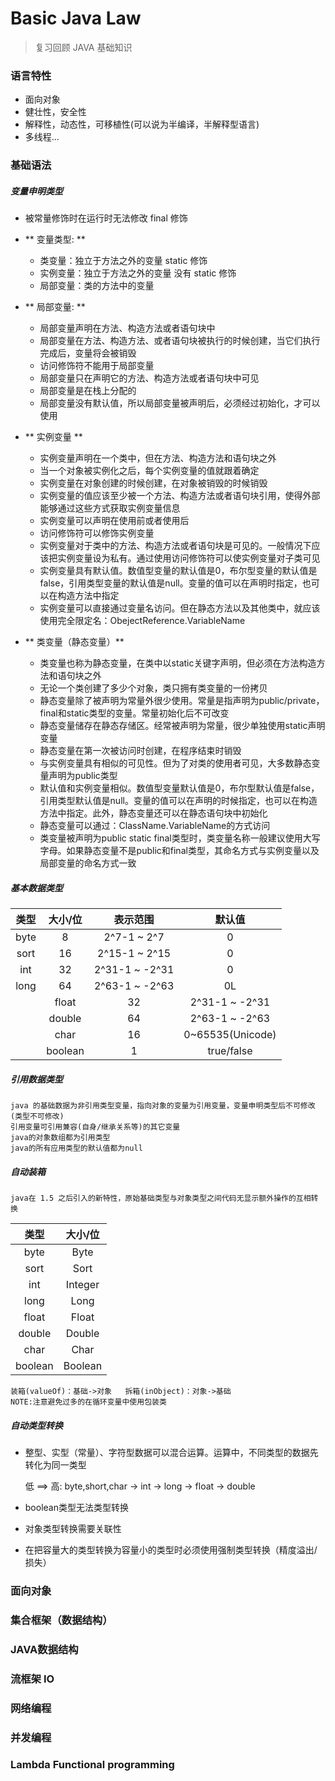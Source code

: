# Basic Java Law
> 复习回顾 JAVA 基础知识 

### 语言特性 

- 面向对象
- 健壮性，安全性
- 解释性，动态性，可移植性(可以说为半编译，半解释型语言)
- 多线程...

### 基础语法 

##### 变量申明类型

- 被常量修饰时在运行时无法修改  final 修饰
- ** 变量类型: **
    - 类变量：独立于方法之外的变量 static 修饰
    - 实例变量：独立于方法之外的变量 没有 static 修饰
    - 局部变量：类的方法中的变量
    
- ** 局部变量: **
    - 局部变量声明在方法、构造方法或者语句块中
    - 局部变量在方法、构造方法、或者语句块被执行的时候创建，当它们执行完成后，变量将会被销毁
    - 访问修饰符不能用于局部变量
    - 局部变量只在声明它的方法、构造方法或者语句块中可见
    - 局部变量是在栈上分配的
    - 局部变量没有默认值，所以局部变量被声明后，必须经过初始化，才可以使用

- ** 实例变量 **
    - 实例变量声明在一个类中，但在方法、构造方法和语句块之外
    - 当一个对象被实例化之后，每个实例变量的值就跟着确定
    - 实例变量在对象创建的时候创建，在对象被销毁的时候销毁
    - 实例变量的值应该至少被一个方法、构造方法或者语句块引用，使得外部能够通过这些方式获取实例变量信息
    - 实例变量可以声明在使用前或者使用后
    - 访问修饰符可以修饰实例变量
    - 实例变量对于类中的方法、构造方法或者语句块是可见的。一般情况下应该把实例变量设为私有。通过使用访问修饰符可以使实例变量对子类可见
    - 实例变量具有默认值。数值型变量的默认值是0，布尔型变量的默认值是false，引用类型变量的默认值是null。变量的值可以在声明时指定，也可以在构造方法中指定
    - 实例变量可以直接通过变量名访问。但在静态方法以及其他类中，就应该使用完全限定名：ObejectReference.VariableName

- ** 类变量（静态变量）**
    - 类变量也称为静态变量，在类中以static关键字声明，但必须在方法构造方法和语句块之外
    - 无论一个类创建了多少个对象，类只拥有类变量的一份拷贝
    - 静态变量除了被声明为常量外很少使用。常量是指声明为public/private，final和static类型的变量。常量初始化后不可改变
    - 静态变量储存在静态存储区。经常被声明为常量，很少单独使用static声明变量
    - 静态变量在第一次被访问时创建，在程序结束时销毁
    - 与实例变量具有相似的可见性。但为了对类的使用者可见，大多数静态变量声明为public类型
    - 默认值和实例变量相似。数值型变量默认值是0，布尔型默认值是false，引用类型默认值是null。变量的值可以在声明的时候指定，也可以在构造方法中指定。此外，静态变量还可以在静态语句块中初始化
    - 静态变量可以通过：ClassName.VariableName的方式访问
    - 类变量被声明为public static final类型时，类变量名称一般建议使用大写字母。如果静态变量不是public和final类型，其命名方式与实例变量以及局部变量的命名方式一致

##### 基本数据类型

   |类型 | 大小/位 | 表示范围 | 默认值 |
   |:----:|:----:|:--------:|:-----: |
   |byte |8|2^7-1 ~ 2^7|0|
   |sort |16|2^15-1 ~ 2^15|0|
   |int  |32|2^31-1 ~ -2^31|0|
   |long |64|2^63-1 ~ -2^63|0L|
    |float|32|2^31-1 ~ -2^31|0.0f|
    |double|64|2^63-1 ~ -2^63|0.0d|
    |char |16|  0~65535(Unicode) |\u0000|
    |boolean |1|true/false|false|


##### 引用数据类型
    java 的基础数据为非引用类型变量，指向对象的变量为引用变量，变量申明类型后不可修改(类型不可修改)
    引用变量可引用兼容(自身/继承关系等)的其它变量
    java的对象数组都为引用类型
    java的所有应用类型的默认值都为null

##### 自动装箱
    java在 1.5 之后引入的新特性，原始基础类型与对象类型之间代码无显示额外操作的互相转换
   
   类型 | 大小/位 
   :----:|:----:
   byte| Byte
   sort|Sort
   int|Integer
   long|Long
   float|Float
   double|Double
   char|Char
   boolean|Boolean

    装箱(valueOf)：基础->对象   拆箱(inObject)：对象->基础
    NOTE:注意避免过多的在循环变量中使用包装类
##### 自动类型转换
- 整型、实型（常量）、字符型数据可以混合运算。运算中，不同类型的数据先转化为同一类型

    低 ==> 高: byte,short,char -> int -> long -> float -> double 
- boolean类型无法类型转换
- 对象类型转换需要关联性
- 在把容量大的类型转换为容量小的类型时必须使用强制类型转换（精度溢出/损失）

### 面向对象 

### 集合框架（数据结构）

### JAVA数据结构 

### 流框架 IO 

### 网络编程 

### 并发编程 


### Lambda Functional programming
